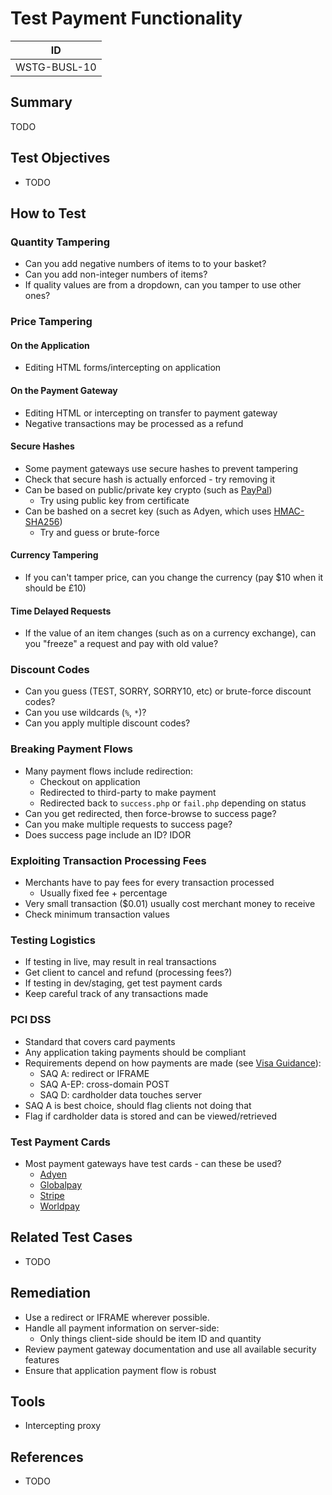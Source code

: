 # Test Payment Functionality

|ID          |
|------------|
|WSTG-BUSL-10|

## Summary

TODO

## Test Objectives

- TODO

## How to Test

### Quantity Tampering

- Can you add negative numbers of items to to your basket?
- Can you add non-integer numbers of items?
- If quality values are from a dropdown, can you tamper to use other ones?

### Price Tampering

#### On the Application

- Editing HTML forms/intercepting on application

#### On the Payment Gateway

- Editing HTML or intercepting on transfer to payment gateway
- Negative transactions may be processed as a refund

#### Secure Hashes

- Some payment gateways use secure hashes to prevent tampering
- Check that secure hash is actually enforced - try removing it
- Can be based on public/private key crypto (such as [PayPal](https://developer.paypal.com/api/nvp-soap/paypal-payments-standard/integration-guide/encryptedwebpayments/#link-usingewptoprotectmanuallycreatedpaymentbuttons))
    - Try using public key from certificate
- Can be bashed on a secret key (such as Adyen, which uses [HMAC-SHA256](https://docs.adyen.com/online-payments/classic-integrations/hosted-payment-pages/hmac-signature-calculation))
    - Try and guess or brute-force

#### Currency Tampering

- If you can't tamper price, can you change the currency (pay $10 when it should be £10)

#### Time Delayed Requests

- If the value of an item changes (such as on a currency exchange), can you "freeze" a request and pay with old value?

### Discount Codes

- Can you guess (TEST, SORRY, SORRY10, etc) or brute-force discount codes?
- Can you use wildcards (`%`, `*`)?
- Can you apply multiple discount codes?

### Breaking Payment Flows

- Many payment flows include redirection:
    - Checkout on application
    - Redirected to third-party to make payment
    - Redirected back to `success.php` or `fail.php` depending on status
- Can you get redirected, then force-browse to success page?
- Can you make multiple requests to success page?
- Does success page include an ID? IDOR

### Exploiting Transaction Processing Fees

- Merchants have to pay fees for every transaction processed
    - Usually fixed fee + percentage
- Very small transaction ($0.01) usually cost merchant money to receive
- Check minimum transaction values

### Testing Logistics

- If testing in live, may result in real transactions
- Get client to cancel and refund (processing fees?)
- If testing in dev/staging, get test payment cards
- Keep careful track of any transactions made

### PCI DSS

- Standard that covers card payments
- Any application taking payments should be compliant
- Requirements depend on how payments are made (see [Visa Guidance](https://www.visa.co.uk/dam/VCOM/regional/ve/unitedkingdom/PDF/risk/processing-e-commerce-payments-guide-73-17337.pdf)):
    - SAQ A: redirect or IFRAME
    - SAQ A-EP: cross-domain POST
    - SAQ D: cardholder data touches server
- SAQ A is best choice, should flag clients not doing that
- Flag if cardholder data is stored and can be viewed/retrieved

### Test Payment Cards

- Most payment gateways have test cards - can these be used?
    - [Adyen](https://docs.adyen.com/development-resources/test-cards/test-card-numbers)
    - [Globalpay](https://developer.globalpay.com/resources/test-card-numbers)
    - [Stripe](https://stripe.com/docs/testing)
    - [Worldpay](http://support.worldpay.com/support/kb/bg/testandgolive/tgl5103.html)

## Related Test Cases

- TODO

## Remediation

- Use a redirect or IFRAME wherever possible.
- Handle all payment information on server-side:
    - Only things client-side should be item ID and quantity
- Review payment gateway documentation and use all available security features
- Ensure that application payment flow is robust

## Tools

- Intercepting proxy

## References

- TODO
